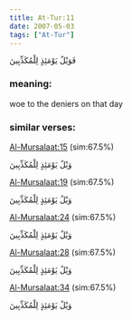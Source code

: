 ```yaml
---
title: At-Tur:11
date: 2007-05-03
tags: ["At-Tur"]
---
```

فَوَيْلٌ يَوْمَئِذٍ لِلْمُكَذِّبِينَ
### meaning: 
woe to the deniers on that day
### similar verses: 

[Al-Mursalaat:15](/77/15) (sim:67.5%)

وَيْلٌ يَوْمَئِذٍ لِلْمُكَذِّبِينَ

[Al-Mursalaat:19](/77/19) (sim:67.5%)

وَيْلٌ يَوْمَئِذٍ لِلْمُكَذِّبِينَ

[Al-Mursalaat:24](/77/24) (sim:67.5%)

وَيْلٌ يَوْمَئِذٍ لِلْمُكَذِّبِينَ

[Al-Mursalaat:28](/77/28) (sim:67.5%)

وَيْلٌ يَوْمَئِذٍ لِلْمُكَذِّبِينَ

[Al-Mursalaat:34](/77/34) (sim:67.5%)

وَيْلٌ يَوْمَئِذٍ لِلْمُكَذِّبِينَ
